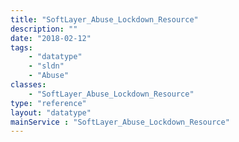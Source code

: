 ```yaml
---
title: "SoftLayer_Abuse_Lockdown_Resource"
description: ""
date: "2018-02-12"
tags:
    - "datatype"
    - "sldn"
    - "Abuse"
classes:
    - "SoftLayer_Abuse_Lockdown_Resource"
type: "reference"
layout: "datatype"
mainService : "SoftLayer_Abuse_Lockdown_Resource"
---
```

